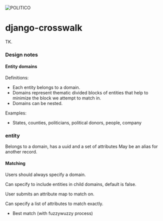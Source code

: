 ![POLITICO](https://rawgithub.com/The-Politico/src/master/images/logo/badge.png)

# django-crosswalk

TK.


### Design notes


#### Entity domains

Definitions:
- Each entity belongs to a domain.
- Domains represent thematic divided blocks of entities that help to minimize the block we attempt to match in.
- Domains can be nested.

Examples:
- States, counties, politicians, political donors, people, company

### entity

Belongs to a domain, has a uuid and a set of attributes
May be an alias for another record.

#### Matching

Users should always specify a domain.

Can specify to include entities in child domains, default is false.

User submits an attribute map to match on.

Can specify a list of attributes to match exactly.

- Best match (with fuzzywuzzy process)
